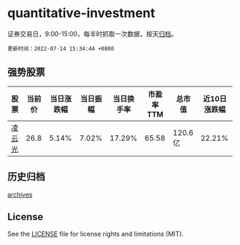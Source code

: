 # quantitative-investment

证券交易日，9:00-15:00，每半时抓取一次数据，按天[归档](archives)。

`更新时间：2022-07-14 15:34:44 +0800`

## 强势股票

|股票|当前价|当日涨跌幅|当日振幅|当日换手率|市盈率TTM|总市值|近10日涨跌幅|
|----|----|----|----|----|----|----|----|
|[凌云光](https://xueqiu.com/S/SH688400)|26.8|5.14%|7.02%|17.29%|65.58|120.6亿|22.21%|

## 历史归档

[archives](archives)

## License

See the [LICENSE](LICENSE) file for license rights and limitations (MIT).
